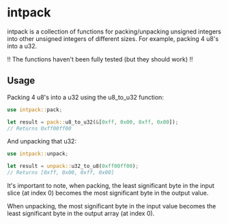# intpack

intpack is a collection of functions for packing/unpacking unsigned integers into other unsigned integers of different sizes. For example, packing 4 u8's into a u32.

!! The functions haven't been fully tested (but they should work) !!

## Usage

Packing 4 u8's into a u32 using the u8_to_u32 function:

```rust
use intpack::pack;

let result = pack::u8_to_u32(&[0xff, 0x00, 0xff, 0x00]);
// Returns 0xff00ff00
```

And unpacking that u32:

```rust
use intpack::unpack;

let result = unpack::u32_to_u8(0xff00ff00);
// Returns [0xff, 0x00, 0xff, 0x00]
```

It's important to note, when packing, the least significant byte in the input slice (at index 0) becomes the most significant byte in the output value.

When unpacking, the most significant byte in the input value becomes the least significant byte in the output array (at index 0).
